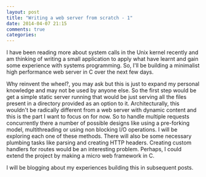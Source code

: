 ```yaml
---
layout: post
title: "Writing a web server from scratch - 1"
date: 2014-04-07 21:15
comments: true
categories: 
---
```


I have been reading more about system calls in the Unix kernel recently and am thinking of writing a small application to apply what have learnt and gain some experience with systems programming. So, I'll be building a minimalist high performance web server in C over the next few days. 

Why reinvent the wheel?, you may ask but this is just to expand my personal knowledge and may not be used by anyone else. So the first step would be get a simple static server running that would be just serving all the files present in a directory provided as an option to it. Architecturally, this wouldn't be radically different from a web server with dynamic content and this is the part I want to focus on for now. So to handle multiple requests concurrently there a number of possible designs like using a pre-forking model, multithreading or using non blocking I/O operations. I will be exploring each one of these methods. There will also be some necessary plumbing tasks like parsing and creating HTTP headers. Creating custom handlers for routes would be an interesting problem. Perhaps, I could extend the project by making a micro web framework in C.

I will be blogging about my experiences building this in subsequent posts. 